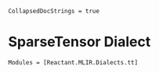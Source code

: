 ```@meta
CollapsedDocStrings = true
```

# SparseTensor Dialect

```@autodocs
Modules = [Reactant.MLIR.Dialects.tt]
```
